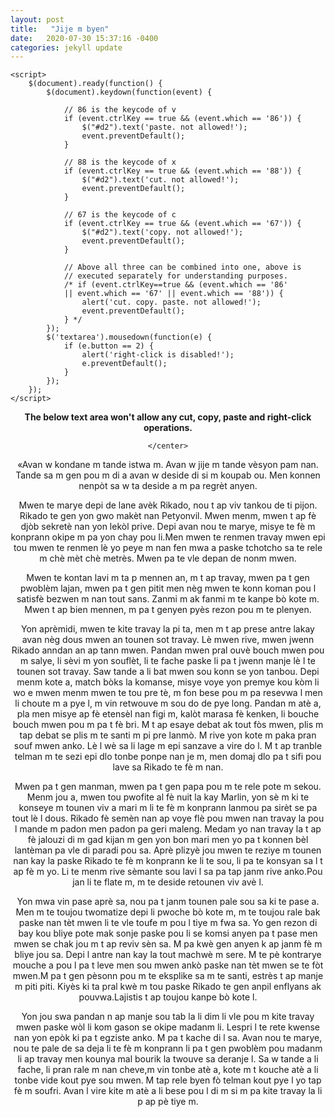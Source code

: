 ```yaml
---
layout: post
title:   "Jije m byen"
date:   2020-07-30 15:37:16 -0400
categories: jekyll update
---
```

<html>

<head>
	<script src=
"https://ajax.googleapis.com/ajax/libs/jquery/3.4.1/jquery.min.js">
	</script>
	<style>
		#geek {
			padding: 65px 0;
		}
	</style>

	<script>
		$(document).ready(function() {
			$(document).keydown(function(event) {

				// 86 is the keycode of v
				if (event.ctrlKey == true && (event.which == '86')) {
					$("#d2").text('paste. not allowed!');
					event.preventDefault();
				}

				// 88 is the keycode of x
				if (event.ctrlKey == true && (event.which == '88')) {
					$("#d2").text('cut. not allowed!');
					event.preventDefault();
				}

				// 67 is the keycode of c
				if (event.ctrlKey == true && (event.which == '67')) {
					$("#d2").text('copy. not allowed!');
					event.preventDefault();
				}

				// Above all three can be combined into one, above is
				// executed separately for understanding purposes.
				/* if (event.ctrlKey==true && (event.which == '86'
				|| event.which == '67' || event.which == '88')) {
					alert('cut. copy. paste. not allowed!');
					event.preventDefault();
				} */
			});
			$('textarea').mousedown(function(e) {
				if (e.button == 2) {
					alert('right-click is disabled!');
					e.preventDefault();
				}
			});
		});
	</script>
</head>

<body>
	<center>
			<p id="d1" style="font-weight:bolder">
				The below text area won't allow any cut, copy,
				paste and right-click operations.
			</p>
			<p id="d2" style="color:red"></p>

	</center>
</body>


<p>
«Avan w kondane m tande istwa m. Avan w jije m tande vèsyon pam nan. Tande sa m gen pou m di a avan w deside di si m koupab ou. Men konnen nenpòt sa w ta deside a m pa regrèt anyen.</p>
<p>Mwen te marye depi de lane avèk Rikado, nou t ap viv tankou de ti pijon.  Rikado te gen yon gwo makèt nan Petyonvil. Mwen menm, mwen t ap fè djòb sekretè nan yon lekòl prive. Depi avan nou te marye, misye te fè m konprann okipe m pa yon chay pou li.Men   mwen te renmen travay mwen epi tou mwen te renmen lè yo peye m nan fen mwa a paske tchotcho sa te rele m chè mèt chè metrès. Mwen pa te vle depan de nonm mwen.</p>
<p>Mwen te kontan lavi m ta p mennen an, m t ap travay, mwen pa t gen pwoblèm lajan, mwen pa t gen pitit men nèg mwen te konn koman pou l satisfè bezwen m nan tout sans. Zanmi m ak fanmi m te kanpe bò kote m. Mwen t ap bien mennen, m pa t genyen pyès rezon pou m te plenyen.</p>
<p>Yon aprèmidi, mwen te kite travay la pi ta, men m t ap prese antre lakay avan nèg dous mwen an tounen sot travay. Lè mwen rive, mwen jwenn Rikado anndan an ap tann mwen. Pandan mwen pral ouvè bouch mwen pou m salye, li sèvi m yon souflèt, li te fache paske li pa t jwenn manje lè l te tounen sot travay. Saw tande a li bat mwen sou konn se yon tanbou. Depi menm kote a, match bòks la komanse, misye voye yon premye kou kòm li wo e mwen menm mwen te tou pre tè, m fon bese pou m pa resevwa l men li choute m a pye l, m vin retwouve m sou do de pye long. Pandan m atè a, pla men misye ap fè etensèl nan figi m, kalòt marasa fè kenken, li bouche bouch mwen pou m pa t fè bri. M t ap esaye debat ak tout fòs mwen, plis m tap debat se plis m te santi m pi pre lanmò. M rive yon kote m paka pran souf mwen anko. Lè l wè sa li lage m epi sanzave a vire do l. M t ap tranble telman m te sezi epi dlo tonbe ponpe nan je m, men domaj dlo pa t sifi pou lave sa Rikado te fè m nan.</p>
<p>Mwen pa t gen manman, mwen pa t gen papa pou m te rele pote m sekou. Menm jou a, mwen tou pwofite al fè nuit la kay Marlin, yon sè m ki te konseye m tounen viv a mari m li te fè m konprann lanmou pa sirèt se pa tout lè l dous. Rikado fè semèn nan ap voye flè pou mwen nan travay la pou l mande m padon men padon pa geri maleng. Medam yo nan travay la t ap fè jalouzi di m gad kijan m gen yon bon mari men yo pa t konnen bèl lantèman pa vle di paradi pou sa. Aprè plizyè jou mwen te reziye m tounen nan kay la paske Rikado te fè m konprann ke li te sou, li pa te konsyan sa l t ap fè m yo. Li te menm rive sèmante sou lavi l sa pa tap janm rive anko.Pou jan li te flate m, m te deside retounen viv avè l.</p>
<p>Yon mwa vin pase aprè sa, nou pa t janm tounen pale sou sa ki te pase a. Men m te toujou twomatize depi li pwoche bò kote m, m te toujou rale bak paske nan tèt mwen li te vle toufe m pou l tiye m fwa sa. Yo gen rezon di bay kou bliye pote mak sonje paske pou li se komsi anyen pa t pase men mwen se chak jou m t ap reviv sèn sa. M pa kwè gen anyen k ap janm fè m bliye jou sa. Depi l antre nan kay la tout machwè m sere. M te pè kontrarye mouche a pou l pa t leve men sou mwen ankò paske nan tèt mwen se te fòt mwen.M pa t gen pèsonn pou m te eksplike sa m te santi, estrès t ap manje m piti piti. Kiyès ki ta pral kwè m tou paske Rikado te gen anpil enflyans ak pouvwa.Lajistis t ap toujou kanpe bò kote l.</p>
<p>Yon jou swa pandan n ap manje sou tab la li dim li vle pou m kite travay mwen paske wòl li kom gason se okipe madanm li. Lespri l te rete kwense nan yon epòk ki pa t egziste anko. M pa t kache di l sa. Avan nou te marye, nou te pale de sa deja li te fè m konprann li pa t gen pwoblèm pou madanm li ap travay men kounya mal bourik la twouve sa deranje l. Sa w tande a li fache, li pran rale m nan cheve,m vin tonbe atè a, kote m t kouche atè a li tonbe vide kout pye sou mwen. M tap rele byen fò telman kout pye l yo tap fè m soufri. Avan l vire kite m atè a li bese pou l di m si m pa kite travay la li p ap pè tiye m.</p>

</html>
